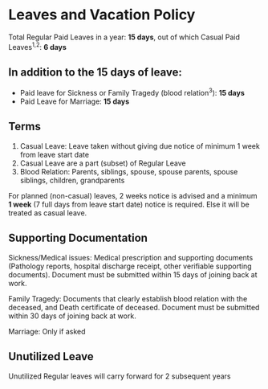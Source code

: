 # Leaves and Vacation Policy
Total Regular Paid Leaves in a year: **15 days**, out of which Casual Paid Leaves<sup>1,2</sup>: **6 days**

## In addition to the 15 days of leave:
- Paid leave for Sickness or Family Tragedy (blood relation<sup>3</sup>): **15 days**
- Paid Leave for Marriage: **15 days**

## Terms
1. Casual Leave: Leave taken without giving due notice of minimum 1 week from leave start date
2. Casual Leave are a part (subset) of Regular Leave 
3. Blood Relation: Parents, siblings, spouse, spouse parents, spouse siblings, children, grandparents

For planned (non-casual) leaves, 2 weeks notice is advised and a minimum **1 week** (7 full days from leave start date) notice is required. Else it will be treated as casual leave.

## Supporting Documentation

Sickness/Medical issues: Medical prescription and supporting documents (Pathology reports, hospital discharge receipt, other verifiable supporting documents). Document must be submitted within 15 days of joining back at work.

Family Tragedy: Documents that clearly establish blood relation with the deceased, and Death certificate of deceased. Document must be submitted within 30 days of joining back at work.

Marriage: Only if asked

## Unutilized Leave

Unutilized Regular leaves will carry forward for 2 subsequent years

